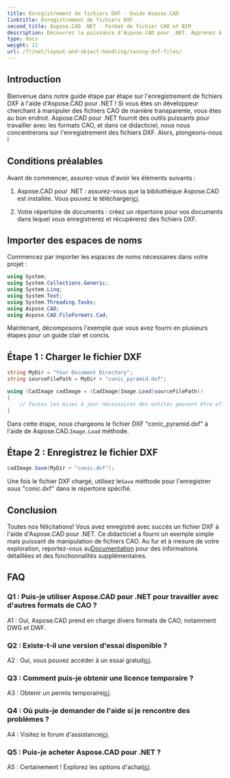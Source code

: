 ```yaml
---
title: Enregistrement de fichiers DXF - Guide Aspose.CAD
linktitle: Enregistrement de fichiers DXF
second_title: Aspose.CAD .NET - Format de fichier CAO et BIM
description: Découvrez la puissance d'Aspose.CAD pour .NET. Apprenez à enregistrer des fichiers DXF sans effort grâce à notre guide étape par étape.
type: docs
weight: 11
url: /fr/net/layout-and-object-handling/saving-dxf-files/
---
```

## Introduction

Bienvenue dans notre guide étape par étape sur l'enregistrement de fichiers DXF à l'aide d'Aspose.CAD pour .NET ! Si vous êtes un développeur cherchant à manipuler des fichiers CAO de manière transparente, vous êtes au bon endroit. Aspose.CAD pour .NET fournit des outils puissants pour travailler avec les formats CAO, et dans ce didacticiel, nous nous concentrerons sur l'enregistrement des fichiers DXF. Alors, plongeons-nous !

## Conditions préalables

Avant de commencer, assurez-vous d'avoir les éléments suivants :

1.  Aspose.CAD pour .NET : assurez-vous que la bibliothèque Aspose.CAD est installée. Vous pouvez le télécharger[ici](https://releases.aspose.com/cad/net/).

2. Votre répertoire de documents : créez un répertoire pour vos documents dans lequel vous enregistrerez et récupérerez des fichiers DXF.

## Importer des espaces de noms

Commencez par importer les espaces de noms nécessaires dans votre projet :

```csharp
using System;
using System.Collections.Generic;
using System.Linq;
using System.Text;
using System.Threading.Tasks;
using Aspose.CAD;
using Aspose.CAD.FileFormats.Cad;
```

Maintenant, décomposons l'exemple que vous avez fourni en plusieurs étapes pour un guide clair et concis.

## Étape 1 : Charger le fichier DXF

```csharp
string MyDir = "Your Document Directory";
string sourceFilePath = MyDir + "conic_pyramid.dxf";

using (CadImage cadImage = (CadImage)Image.Load(sourceFilePath))
{
    // Toutes les mises à jour nécessaires des entités peuvent être effectuées ici.
}
```

Dans cette étape, nous chargeons le fichier DXF "conic_pyramid.dxf" à l'aide de Aspose.CAD.`Image.Load` méthode.

## Étape 2 : Enregistrez le fichier DXF

```csharp
cadImage.Save(MyDir + "conic.dxf");
```

 Une fois le fichier DXF chargé, utilisez le`Save` méthode pour l'enregistrer sous "conic.dxf" dans le répertoire spécifié.

## Conclusion

 Toutes nos félicitations! Vous avez enregistré avec succès un fichier DXF à l'aide d'Aspose.CAD pour .NET. Ce didacticiel a fourni un exemple simple mais puissant de manipulation de fichiers CAO. Au fur et à mesure de votre exploration, reportez-vous au[Documentation](https://reference.aspose.com/cad/net/) pour des informations détaillées et des fonctionnalités supplémentaires.

## FAQ

### Q1 : Puis-je utiliser Aspose.CAD pour .NET pour travailler avec d'autres formats de CAO ?

A1 : Oui, Aspose.CAD prend en charge divers formats de CAO, notamment DWG et DWF.

### Q2 : Existe-t-il une version d'essai disponible ?

 A2 : Oui, vous pouvez accéder à un essai gratuit[ici](https://releases.aspose.com/).

### Q3 : Comment puis-je obtenir une licence temporaire ?

 A3 : Obtenir un permis temporaire[ici](https://purchase.aspose.com/temporary-license/).

### Q4 : Où puis-je demander de l'aide si je rencontre des problèmes ?

 A4 : Visitez le forum d'assistance[ici](https://forum.aspose.com/c/cad/19).

### Q5 : Puis-je acheter Aspose.CAD pour .NET ?

 A5 : Certainement ! Explorez les options d'achat[ici](https://purchase.aspose.com/buy).